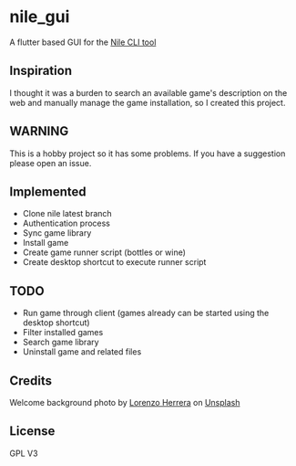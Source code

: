 # nile_gui
A flutter based GUI for the <a href="https://github.com/imLinguin/nile">Nile CLI tool</a>

## Inspiration
I thought it was a burden to search an available game's description on the web and manually manage the game installation, so I created this project.

## WARNING
This is a hobby project so it has some problems. If you have a suggestion please open an issue.

## Implemented
 - Clone nile latest branch
 - Authentication process
 - Sync game library
 - Install game
 - Create game runner script (bottles or wine)
 - Create desktop shortcut to execute runner script

## TODO
 - Run game through client (games already can be started using the desktop shortcut)
 - Filter installed games
 - Search game library
 - Uninstall game and related files

## Credits

Welcome background photo by <a href="https://unsplash.com/@lorenzoherrera?utm_source=unsplash&utm_medium=referral&utm_content=creditCopyText">Lorenzo Herrera</a> on <a href="https://unsplash.com/photos/p0j-mE6mGo4?utm_source=unsplash&utm_medium=referral&utm_content=creditCopyText">Unsplash</a>

## License
GPL V3